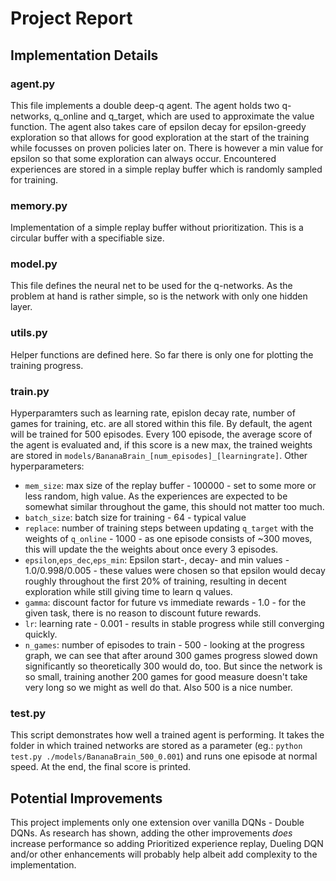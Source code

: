 # Project Report

## Implementation Details
### agent.py
This file implements a double deep-q agent. The agent holds two q-networks, q_online and q_target, which are used to approximate the value function.
The agent also takes care of epsilon decay for epsilon-greedy exploration so that allows for good exploration at the start of the training while focusses on proven policies later on. There is however a min value for epsilon so that some exploration can always occur. Encountered experiences are stored in a simple replay buffer which is randomly sampled for training.

### memory.py
Implementation of a simple replay buffer without prioritization. This is a circular buffer with a specifiable size.

### model.py
This file defines the neural net to be used for the q-networks. As the problem at hand is rather simple, so is the network with only one hidden layer.

### utils.py
Helper functions are defined here. So far there is only one for plotting the training progress.

### train.py
Hyperparamters such as learning rate, epislon decay rate, number of games for training, etc. are all stored within this file. By default, the agent will be trained for 500 episodes. Every 100 episode, the average score of the agent is evaluated and, if this score is a new max, the trained weights are stored in `models/BananaBrain_[num_episodes]_[learningrate]`.
Other hyperparameters:
* `mem_size`: max size of the replay buffer - 100000 - set to some more or less random, high value. As the experiences are expected to be somewhat similar throughout the game, this should not matter too much.
* `batch_size`: batch size for training - 64 - typical value
* `replace`: number of training steps between updating `q_target` with the weights of `q_online` - 1000 - as one episode consists of ~300 moves, this will update the the weights about once every 3 episodes.
* `epsilon`,`eps_dec`,`eps_min`: Epsilon start-, decay- and min values - 1.0/0.998/0.005 - these values were chosen so that epsilon would decay roughly throughout the first 20% of training, resulting in decent exploration while still giving time to learn q values.
* `gamma`: discount factor for future vs immediate rewards - 1.0 - for the given task, there is no reason to discount future rewards.
* `lr`: learning rate - 0.001 - results in stable progress while still converging quickly.
* `n_games`: number of episodes to train - 500 - looking at the progress graph, we can see that after around 300 games progress slowed down significantly so theoretically 300 would do, too. But since the network is so small, training another 200 games for good measure doesn't take very long so we might as well do that. Also 500 is a nice number.

### test.py
This script demonstrates how well a trained agent is performing. It takes the folder in which trained networks are stored as a parameter (eg.: `python test.py ./models/BananaBrain_500_0.001`) and runs one episode at normal speed. At the end, the final score is printed.


## Potential Improvements
This project implements only one extension over vanilla DQNs - Double DQNs. As research has shown, adding the other improvements _does_ increase performance so adding Prioritized experience replay, Dueling DQN and/or other enhancements will probably help albeit add complexity to the implementation.
